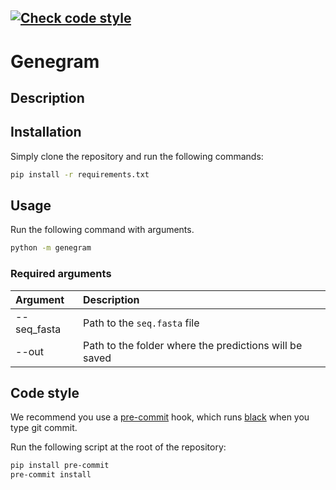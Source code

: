 [![Check code style](https://github.com/JetBrains-Research/Genegram/actions/workflows/check_code_style.yml/badge.svg)](https://github.com/JetBrains-Research/Genegram/actions/workflows/check_code_style.yml)
---
# Genegram

## Description

[comment]: <> (TODO)

## Installation

Simply clone the repository and run the following commands:

```bash
pip install -r requirements.txt
```

## Usage

Run the following command with arguments.

```bash
python -m genegram
```

### **Required arguments**

Argument | Description
:--- | :---
--seq_fasta | Path to the `seq.fasta` file
--out | Path to the folder where the predictions will be saved

## Code style

We recommend you use a [pre-commit](https://pre-commit.com/#install) hook, which runs [black](https://github.com/psf/black) when you type git commit.

Run the following script at the root of the repository:

```bash
pip install pre-commit
pre-commit install
```
